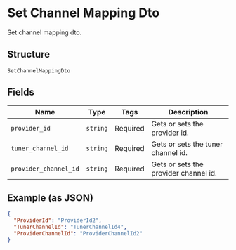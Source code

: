 
# Set Channel Mapping Dto

Set channel mapping dto.

## Structure

`SetChannelMappingDto`

## Fields

| Name | Type | Tags | Description |
|  --- | --- | --- | --- |
| `provider_id` | `string` | Required | Gets or sets the provider id. |
| `tuner_channel_id` | `string` | Required | Gets or sets the tuner channel id. |
| `provider_channel_id` | `string` | Required | Gets or sets the provider channel id. |

## Example (as JSON)

```json
{
  "ProviderId": "ProviderId2",
  "TunerChannelId": "TunerChannelId4",
  "ProviderChannelId": "ProviderChannelId2"
}
```

